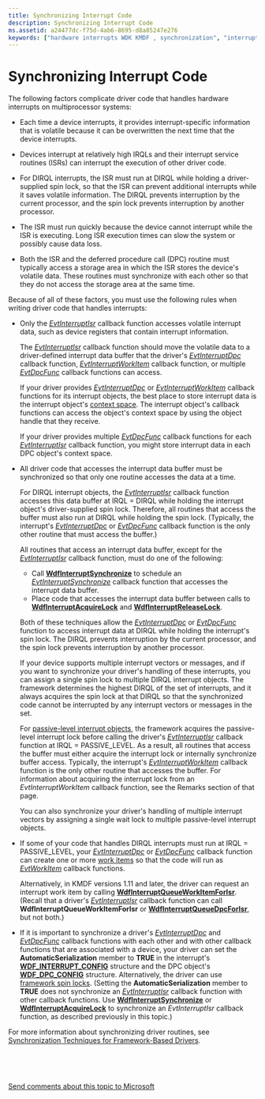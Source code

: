 ```yaml
---
title: Synchronizing Interrupt Code
description: Synchronizing Interrupt Code
ms.assetid: a24477dc-f75d-4ab6-8695-d8a85247e276
keywords: ["hardware interrupts WDK KMDF , synchronization", "interrupts WDK KMDF , synchronization", "synchronization WDK interrupts"]
---
```


# Synchronizing Interrupt Code


The following factors complicate driver code that handles hardware interrupts on multiprocessor systems:

-   Each time a device interrupts, it provides interrupt-specific information that is volatile because it can be overwritten the next time that the device interrupts.

-   Devices interrupt at relatively high IRQLs and their interrupt service routines (ISRs) can interrupt the execution of other driver code.

-   For DIRQL interrupts, the ISR must run at DIRQL while holding a driver-supplied spin lock, so that the ISR can prevent additional interrupts while it saves volatile information. The DIRQL prevents interruption by the current processor, and the spin lock prevents interruption by another processor.

-   The ISR must run quickly because the device cannot interrupt while the ISR is executing. Long ISR execution times can slow the system or possibly cause data loss.

-   Both the ISR and the deferred procedure call (DPC) routine must typically access a storage area in which the ISR stores the device's volatile data. These routines must synchronize with each other so that they do not access the storage area at the same time.

Because of all of these factors, you must use the following rules when writing driver code that handles interrupts:

-   Only the [*EvtInterruptIsr*](https://msdn.microsoft.com/library/windows/hardware/ff541735) callback function accesses volatile interrupt data, such as device registers that contain interrupt information.

    The [*EvtInterruptIsr*](https://msdn.microsoft.com/library/windows/hardware/ff541735) callback function should move the volatile data to a driver-defined interrupt data buffer that the driver's [*EvtInterruptDpc*](https://msdn.microsoft.com/library/windows/hardware/ff541721) callback function, [*EvtInterruptWorkItem*](https://msdn.microsoft.com/library/windows/hardware/hh406422) callback function, or multiple [*EvtDpcFunc*](https://msdn.microsoft.com/library/windows/hardware/ff541683) callback functions can access.

    If your driver provides [*EvtInterruptDpc*](https://msdn.microsoft.com/library/windows/hardware/ff541721) or [*EvtInterruptWorkItem*](https://msdn.microsoft.com/library/windows/hardware/hh406422) callback functions for its interrupt objects, the best place to store interrupt data is the interrupt object's [context space](framework-object-context-space.md). The interrupt object's callback functions can access the object's context space by using the object handle that they receive.

    If your driver provides multiple [*EvtDpcFunc*](https://msdn.microsoft.com/library/windows/hardware/ff541683) callback functions for each [*EvtInterruptIsr*](https://msdn.microsoft.com/library/windows/hardware/ff541735) callback function, you might store interrupt data in each DPC object's context space.

-   All driver code that accesses the interrupt data buffer must be synchronized so that only one routine accesses the data at a time.

    For DIRQL interrupt objects, the [*EvtInterruptIsr*](https://msdn.microsoft.com/library/windows/hardware/ff541735) callback function accesses this data buffer at IRQL = DIRQL while holding the interrupt object's driver-supplied spin lock. Therefore, all routines that access the buffer must also run at DIRQL while holding the spin lock. (Typically, the interrupt's [*EvtInterruptDpc*](https://msdn.microsoft.com/library/windows/hardware/ff541721) or [*EvtDpcFunc*](https://msdn.microsoft.com/library/windows/hardware/ff541683) callback function is the only other routine that must access the buffer.)

    All routines that access an interrupt data buffer, except for the [*EvtInterruptIsr*](https://msdn.microsoft.com/library/windows/hardware/ff541735) callback function, must do one of the following:

    -   Call [**WdfInterruptSynchronize**](https://msdn.microsoft.com/library/windows/hardware/ff547389) to schedule an [*EvtInterruptSynchronize*](https://msdn.microsoft.com/library/windows/hardware/ff541742) callback function that accesses the interrupt data buffer.
    -   Place code that accesses the interrupt data buffer between calls to [**WdfInterruptAcquireLock**](https://msdn.microsoft.com/library/windows/hardware/ff547340) and [**WdfInterruptReleaseLock**](https://msdn.microsoft.com/library/windows/hardware/ff547376).

    Both of these techniques allow the [*EvtInterruptDpc*](https://msdn.microsoft.com/library/windows/hardware/ff541721) or [*EvtDpcFunc*](https://msdn.microsoft.com/library/windows/hardware/ff541683) function to access interrupt data at DIRQL while holding the interrupt's spin lock. The DIRQL prevents interruption by the current processor, and the spin lock prevents interruption by another processor.

    If your device supports multiple interrupt vectors or messages, and if you want to synchronize your driver's handling of these interrupts, you can assign a single spin lock to multiple DIRQL interrupt objects. The framework determines the highest DIRQL of the set of interrupts, and it always acquires the spin lock at that DIRQL so that the synchronized code cannot be interrupted by any interrupt vectors or messages in the set.

    For [passive-level interrupt objects](supporting-passive-level-interrupts.md), the framework acquires the passive-level interrupt lock before calling the driver's [*EvtInterruptIsr*](https://msdn.microsoft.com/library/windows/hardware/ff541735) callback function at IRQL = PASSIVE\_LEVEL. As a result, all routines that access the buffer must either acquire the interrupt lock or internally synchronize buffer access. Typically, the interrupt's [*EvtInterruptWorkItem*](https://msdn.microsoft.com/library/windows/hardware/hh406422) callback function is the only other routine that accesses the buffer. For information about acquiring the interrupt lock from an *EvtInterruptWorkItem* callback function, see the Remarks section of that page.

    You can also synchronize your driver's handling of multiple interrupt vectors by assigning a single wait lock to multiple passive-level interrupt objects.

-   If some of your code that handles DIRQL interrupts must run at IRQL = PASSIVE\_LEVEL, your [*EvtInterruptDpc*](https://msdn.microsoft.com/library/windows/hardware/ff541721) or [*EvtDpcFunc*](https://msdn.microsoft.com/library/windows/hardware/ff541683) callback function can create one or more [work items](using-framework-work-items.md) so that the code will run as [*EvtWorkItem*](https://msdn.microsoft.com/library/windows/hardware/ff541859) callback functions.

    Alternatively, in KMDF versions 1.11 and later, the driver can request an interrupt work item by calling [**WdfInterruptQueueWorkItemForIsr**](https://msdn.microsoft.com/library/windows/hardware/hh439270). (Recall that a driver's [*EvtInterruptIsr*](https://msdn.microsoft.com/library/windows/hardware/ff541735) callback function can call **WdfInterruptQueueWorkItemForIsr** or [**WdfInterruptQueueDpcForIsr**](https://msdn.microsoft.com/library/windows/hardware/ff547371), but not both.)

-   If it is important to synchronize a driver's [*EvtInterruptDpc*](https://msdn.microsoft.com/library/windows/hardware/ff541721) and [*EvtDpcFunc*](https://msdn.microsoft.com/library/windows/hardware/ff541683) callback functions with each other and with other callback functions that are associated with a device, your driver can set the **AutomaticSerialization** member to **TRUE** in the interrupt's [**WDF\_INTERRUPT\_CONFIG**](https://msdn.microsoft.com/library/windows/hardware/ff552347) structure and the DPC object's [**WDF\_DPC\_CONFIG**](https://msdn.microsoft.com/library/windows/hardware/ff551296) structure. Alternatively, the driver can use [framework spin locks](using-framework-locks.md#framework-spin-locks). (Setting the **AutomaticSerialization** member to **TRUE** does not synchronize an [*EvtInterruptIsr*](https://msdn.microsoft.com/library/windows/hardware/ff541735) callback function with other callback functions. Use [**WdfInterruptSynchronize**](https://msdn.microsoft.com/library/windows/hardware/ff547389) or [**WdfInterruptAcquireLock**](https://msdn.microsoft.com/library/windows/hardware/ff547340) to synchronize an *EvtInterruptIsr* callback function, as described previously in this topic.)

For more information about synchronizing driver routines, see [Synchronization Techniques for Framework-Based Drivers](synchronization-techniques-for-wdf-drivers.md).

 

 

[Send comments about this topic to Microsoft](mailto:wsddocfb@microsoft.com?subject=Documentation%20feedback%20%5Bwdf\wdf%5D:%20Synchronizing%20Interrupt%20Code%20%20RELEASE:%20%283/25/2016%29&body=%0A%0APRIVACY%20STATEMENT%0A%0AWe%20use%20your%20feedback%20to%20improve%20the%20documentation.%20We%20don't%20use%20your%20email%20address%20for%20any%20other%20purpose,%20and%20we'll%20remove%20your%20email%20address%20from%20our%20system%20after%20the%20issue%20that%20you're%20reporting%20is%20fixed.%20While%20we're%20working%20to%20fix%20this%20issue,%20we%20might%20send%20you%20an%20email%20message%20to%20ask%20for%20more%20info.%20Later,%20we%20might%20also%20send%20you%20an%20email%20message%20to%20let%20you%20know%20that%20we've%20addressed%20your%20feedback.%0A%0AFor%20more%20info%20about%20Microsoft's%20privacy%20policy,%20see%20http://privacy.microsoft.com/default.aspx. "Send comments about this topic to Microsoft")




